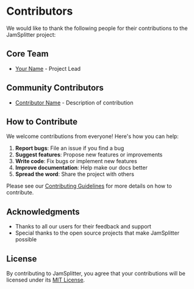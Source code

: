# Contributors

We would like to thank the following people for their contributions to the JamSplitter project:

## Core Team

- [Your Name](https://github.com/yourusername) - Project Lead

## Community Contributors

- [Contributor Name](https://github.com/contributor) - Description of contribution

## How to Contribute

We welcome contributions from everyone! Here's how you can help:

1. **Report bugs**: File an issue if you find a bug
2. **Suggest features**: Propose new features or improvements
3. **Write code**: Fix bugs or implement new features
4. **Improve documentation**: Help make our docs better
5. **Spread the word**: Share the project with others

Please see our [Contributing Guidelines](CONTRIBUTING.md) for more details on how to contribute.

## Acknowledgments

- Thanks to all our users for their feedback and support
- Special thanks to the open source projects that make JamSplitter possible

## License

By contributing to JamSplitter, you agree that your contributions will be licensed under its [MIT License](LICENSE).
